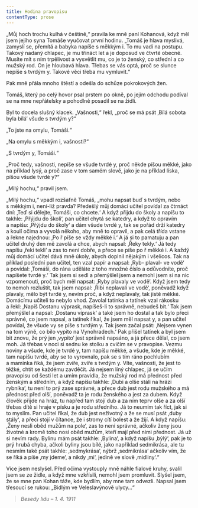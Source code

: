 ```yaml
---
title: Hodina pravopisu
contentType: prose
---
```


<section>

„Můj hoch trochu kulhá v češtině,“ pravila ke mně paní Kohanová, když měl jsem jejího syna Tomáše vyučovat první hodinu. „Tomáš je hlava myslivá, zamyslí se, přemítá a babyka napíše s měkkým i. To mu vadí na postupu. Takový nadaný chlapec, je mu třináct let a je doposud ve čtvrté obecné. Musíte mít s ním trpělivost a vysvětlit mu, co je to ženský, co střední a co mužský rod. On je hloubavá hlava. Třebas se vás optá, proč se slunce nepíše s tvrdým y. Takové věci třeba mu vymluvit.“

Pak mně přála mnoho štěstí a odešla do schůze pokrokových žen.

Tomáš, který po celý hovor psal prstem po okně, po jejím odchodu podíval se na mne nepřátelsky a pohodlně posadil se na židli.

Byl to docela slušný klacek. „Vašnosti,“ řekl, „proč se má psát ‚Bílá sobota byla bílá‘ všude s tvrdým y?“

„To jste na omylu, Tomáši.“

„Na omylu s měkkým i, vašnosti?“

„S tvrdým y, Tomáši.“

„Proč tedy, vašnosti, nepíše se všude tvrdé y, proč někde píšou měkké, jako na příklad lysý, a proč zase v tom samém slově, jako je na příklad líska, píšou všude tvrdé y?“

„Milý hochu,“ pravil jsem.

„Milý hochu,“ vpadl rozšafně Tomáš, „mohu napsat buď s tvrdým, nebo s měkkým i, není-liž pravda? Předešlý můj domácí učitel povídal za čtrnáct dní: ‚Teď si dělejte, Tomáši, co chcete.‘ A když přijdu do školy a napíšu to takhle: ‚Přýjdu do školi‘, pan učitel chytá se katedry, a když to opravím a napíšu: ‚Přýjdu do školy‘ a dám všude tvrdé y, tak se pořád drží katedry a koulí očima a vyvolá někoho, aby mně to opravil, a pak celá třída vstane a řekne najednou: ‚Po ř píše se vždy měkké i.‘ A já si to pamatuju a pan učitel druhý den mě zavolá a chce, abych napsal: ‚Řeky tekly.‘ Já tedy napíšu ‚řeki tekli‘ a zas to není dobře, a přece se píše po ř měkké i. A každý můj domácí učitel dává mně úkoly, abych doplnil nějakým i všelicos. Tak na příklad poslední pan učitel, ten vzal papír a napsal: ‚Ryb- plaval- ve vodě‘ a povídal: ‚Tomáši, do rána uděláte z toho množné číslo a odůvodníte, proč napíšete tvrdé y.‘ Tak jsem si sedl a přemýšlel jsem a nemohl jsem si na nic vzpomenouti, proč bych měl napsat: ‚Ryby plavaly ve vodě‘. Když jsem tedy to nemoh rozluštit, tak jsem napsal: ‚Ribi neplavali ve vodě‘, poněvadž když plavaly, mělo být tvrdé y, nevím proč, a když neplavaly, tak jistě měkké. Domácímu učiteli to nebylo vhod. Zavolal tatínka a tatínek vzal rákosku a řekl: ‚Napiš Dostanu výprask, napíšeš-li to správně, nebudeš bit.‘ Tak jsem přemýšlel a napsal: ‚Dostanu víprask‘ a také jsem ho dostal a tak bylo přeci správné, co jsem napsal, a tatínek říkal, že jsem měl napsat y, a pan učitel povídal, že všude vy se píše s tvrdým y. Tak jsem začal psát: ‚Nejsem vynen na tom výně, co bilo vypito na Vynohradech.‘ Pak přišel tatínek a byl jsem bit znovu, že prý jen ‚vypito‘ jest správně napsáno, a já přece dělal, co jsem moh. Já třebas v noci si sednu ke stolku a cvičím se v pravopise. Vezmu noviny a všude, kde je tvrdé y, tam napíšu měkké, a všude, kde je měkké, tam napíšu tvrdé, aby se to vyrovnalo, pak se s tím ráno pochlubím a maminka říká, že jsem zvíře, zvíře s tvrdým y. Víte, vašnosti, že jest to těžké, chtít se každému zavděčit. Já nejsem líný chlapec, já se učím pravopisu od šesti let a umím pravidla, že mužský rod má přednost před ženským a středním, a když napíšu takhle: ‚Dubi a olše stáli na hrázi rybníka‘, tu není to prý zase správné, a přece dub jest rodu mužského a má přednost před olší, poněvadž ta je rodu ženského a jest za dubem. Když člověk přijde na hráz, tu napřed tam stojí dub a za ním teprv olše a za olší třebas dítě si hraje v písku a je rodu středního. Já to neumím tak říct, jak si to myslím. Pan učitel říkal, že dub jest neživotný a že se musí psát ‚duby stály‘, a přeci stojí v čítance, že i stromy cítí bolest a že žijí. A když napíšu: ‚Ženy nesli oběd mužům na pole‘, zas to není správné, ačkoliv ženy jsou životné a kromě toho nosí oběd mužům, kteří mají před nimi přednost. Já už si nevím rady. Bylinu mám psát takhle: ‚Bylina‘, a když napíšu ‚býlý‘, pak je to prý hrubá chyba, ačkoli byliny jsou bílé, jako například sedmikrása, ale tu nesmím také psát takhle: ‚sedmykrása‘, nýbrž ‚sedmikrása‘ ačkoliv vím, že se říká a píše ‚my jdeme‘, a nikdy ‚mi‘, jedině ve slově ‚midliny‘.“

Více jsem neslyšel. Před očima vystouply mně náhle fialové kruhy, svalil jsem se ze židle, a když mne vzkřísili, nemohl jsem promluvit. Slyšel jsem, že se mne pan Kohan táže, kde bydlím, aby mne tam odvezli. Napsal jsem třesoucí se rukou: „Bidlým ve Veleslavýnově ulycy…“

> _Besedy lidu – 1. 4. 1911_

</section>
